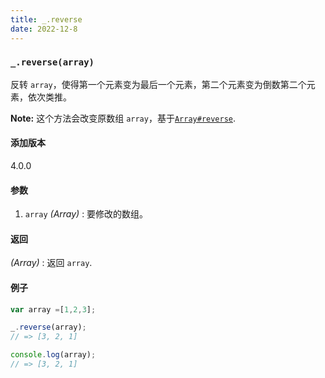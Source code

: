 ```yaml
---
title: _.reverse
date: 2022-12-8
---
```

### `_.reverse(array)`

反转 `array`，使得第一个元素变为最后一个元素，第二个元素变为倒数第二个元素，依次类推。

**Note:** 这个方法会改变原数组 `array`，基于[`Array#reverse`](https://developer.mozilla.org/zh-CN/docs/Web/JavaScript/Reference/Global_Objects/Array/reverse).

#### 添加版本

4.0.0

#### 参数

1. `array`  *(Array)* : 要修改的数组。

#### 返回

 *(Array)* : 返回 `array`.

#### 例子

```js
var array =[1,2,3];

_.reverse(array);
// => [3, 2, 1]

console.log(array);
// => [3, 2, 1]
```
